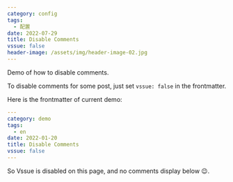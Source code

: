 ```yaml
---
category: config
tags:
  - 配置
date: 2022-07-29
title: Disable Comments
vssue: false
header-image: /assets/img/header-image-02.jpg
---
```


Demo of how to disable comments.

<!-- more -->

To disable comments for some post, just set `vssue: false` in the frontmatter.

Here is the frontmatter of current demo:

```yaml {7}
---
category: demo
tags:
  - en
date: 2022-01-20
title: Disable Comments
vssue: false
---
```

So Vssue is disabled on this page, and no comments display below :wink:.
